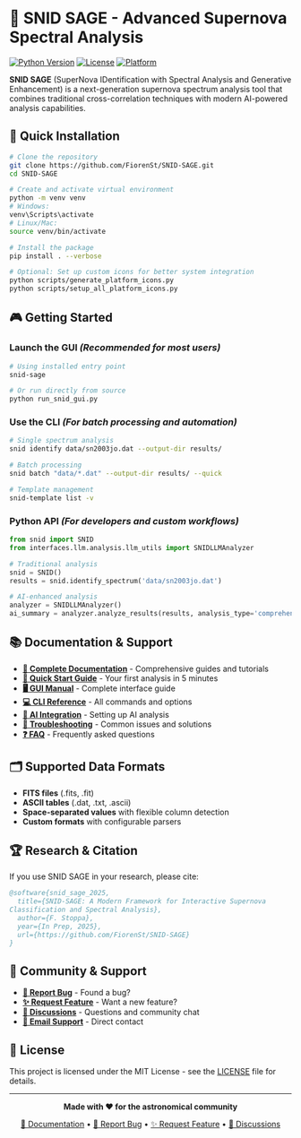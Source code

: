 # 🌟 SNID SAGE - Advanced Supernova Spectral Analysis

[![Python Version](https://img.shields.io/badge/python-3.8%2B-blue.svg)](https://python.org)
[![License](https://img.shields.io/badge/license-MIT-green.svg)](LICENSE)
[![Platform](https://img.shields.io/badge/platform-Windows%20%7C%20macOS%20%7C%20Linux-lightgrey.svg)]()

**SNID SAGE** (SuperNova IDentification with Spectral Analysis and Generative Enhancement) is a next-generation supernova spectrum analysis tool that combines traditional cross-correlation techniques with modern AI-powered analysis capabilities.

## 🚀 **Quick Installation**

```bash
# Clone the repository
git clone https://github.com/FiorenSt/SNID-SAGE.git
cd SNID-SAGE

# Create and activate virtual environment
python -m venv venv
# Windows:
venv\Scripts\activate
# Linux/Mac:
source venv/bin/activate

# Install the package
pip install . --verbose

# Optional: Set up custom icons for better system integration
python scripts/generate_platform_icons.py
python scripts/setup_all_platform_icons.py
```
## 🎮 **Getting Started**

### **Launch the GUI** *(Recommended for most users)*
```bash
# Using installed entry point
snid-sage

# Or run directly from source
python run_snid_gui.py
```

### **Use the CLI** *(For batch processing and automation)*
```bash
# Single spectrum analysis
snid identify data/sn2003jo.dat --output-dir results/

# Batch processing
snid batch "data/*.dat" --output-dir results/ --quick

# Template management
snid-template list -v
```

### **Python API** *(For developers and custom workflows)*
```python
from snid import SNID
from interfaces.llm.analysis.llm_utils import SNIDLLMAnalyzer

# Traditional analysis
snid = SNID()
results = snid.identify_spectrum('data/sn2003jo.dat')

# AI-enhanced analysis
analyzer = SNIDLLMAnalyzer()
ai_summary = analyzer.analyze_results(results, analysis_type='comprehensive')
```

## 📚 **Documentation & Support**

- **[📖 Complete Documentation](docs/)** - Comprehensive guides and tutorials
- **[🎯 Quick Start Guide](docs/quickstart/first-analysis.md)** - Your first analysis in 5 minutes
- **[🖥️ GUI Manual](docs/gui/interface-overview.md)** - Complete interface guide
- **[💻 CLI Reference](docs/cli/command-reference.md)** - All commands and options
- **[🤖 AI Integration](docs/ai/overview.md)** - Setting up AI analysis
- **[🐛 Troubleshooting](docs/reference/troubleshooting.md)** - Common issues and solutions
- **[❓ FAQ](docs/reference/faq.md)** - Frequently asked questions

## 🗂️ **Supported Data Formats**

- **FITS files** (.fits, .fit)
- **ASCII tables** (.dat, .txt, .ascii)
- **Space-separated values** with flexible column detection
- **Custom formats** with configurable parsers

## 🏆 **Research & Citation**

If you use SNID SAGE in your research, please cite:

```bibtex
@software{snid_sage_2025,
  title={SNID-SAGE: A Modern Framework for Interactive Supernova
Classification and Spectral Analysis},
  author={F. Stoppa},
  year={In Prep, 2025},
  url={https://github.com/FiorenSt/SNID-SAGE}
}
```

## 🤝 **Community & Support**

- **[🐛 Report Bug](https://github.com/FiorenSt/SNID-SAGE/issues)** - Found a bug?
- **[✨ Request Feature](https://github.com/FiorenSt/SNID-SAGE/issues)** - Want a new feature?
- **[💬 Discussions](https://github.com/FiorenSt/SNID-SAGE/discussions)** - Questions and community chat
- **[📧 Email Support](mailto:fiorenzo.stoppa@physics.ox.ac.uk)** - Direct contact

## 📄 **License**

This project is licensed under the MIT License - see the [LICENSE](LICENSE) file for details.

---

<div align="center">

**Made with ❤️ for the astronomical community**

[📖 Documentation](docs/) • [🐛 Report Bug](https://github.com/FiorenSt/SNID-SAGE/issues) • [✨ Request Feature](https://github.com/FiorenSt/SNID-SAGE/issues) • [💬 Discussions](https://github.com/FiorenSt/SNID-SAGE/discussions)

</div>
